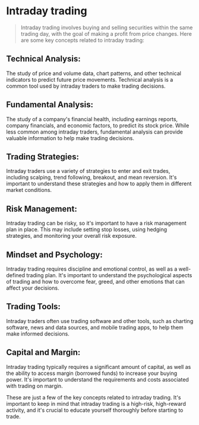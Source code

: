 **Intraday trading**
===

> Intraday trading involves buying and selling securities within the same trading day, with the goal of making a profit from price changes. Here are some key concepts related to intraday trading:

## Technical Analysis:
The study of price and volume data, chart patterns, and other technical indicators to predict future price movements. Technical analysis is a common tool used by intraday traders to make trading decisions.

## Fundamental Analysis:
The study of a company's financial health, including earnings reports, company financials, and economic factors, to predict its stock price. While less common among intraday traders, fundamental analysis can provide valuable information to help make trading decisions.

## Trading Strategies:
Intraday traders use a variety of strategies to enter and exit trades, including scalping, trend following, breakout, and mean reversion. It's important to understand these strategies and how to apply them in different market conditions.

## Risk Management:
Intraday trading can be risky, so it's important to have a risk management plan in place. This may include setting stop losses, using hedging strategies, and monitoring your overall risk exposure.

## Mindset and Psychology:
Intraday trading requires discipline and emotional control, as well as a well-defined trading plan. It's important to understand the psychological aspects of trading and how to overcome fear, greed, and other emotions that can affect your decisions.

## Trading Tools:
Intraday traders often use trading software and other tools, such as charting software, news and data sources, and mobile trading apps, to help them make informed decisions.

## Capital and Margin:
Intraday trading typically requires a significant amount of capital, as well as the ability to access margin (borrowed funds) to increase your buying power. It's important to understand the requirements and costs associated with trading on margin.

These are just a few of the key concepts related to intraday trading. It's important to keep in mind that intraday trading is a high-risk, high-reward activity, and it's crucial to educate yourself thoroughly before starting to trade.
